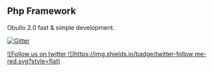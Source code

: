 ## Php Framework

Obullo 2.0 fast & simple development.

[![Gitter](https://badges.gitter.im/Join%20Chat.svg)](https://gitter.im/obullo/framework?utm_source=badge&utm_medium=badge&utm_campaign=pr-badge&utm_content=badge)

[![Follow us on twitter !](https://img.shields.io/badge/twitter-follow me-red.svg?style=flat)](http://twitter.com/obullo)

